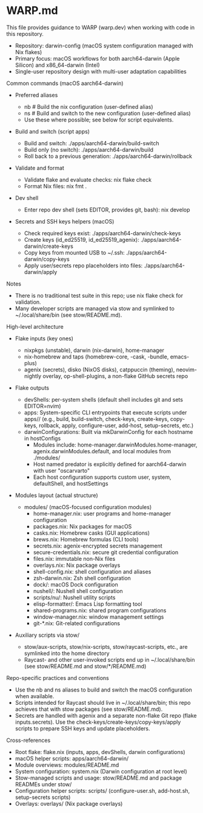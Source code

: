 # WARP.md

This file provides guidance to WARP (warp.dev) when working with code in this repository.

- Repository: darwin-config (macOS system configuration managed with Nix flakes)
- Primary focus: macOS workflows for both aarch64-darwin (Apple Silicon) and x86_64-darwin (Intel)
- Single-user repository design with multi-user adaptation capabilities

Common commands (macOS aarch64-darwin)
- Preferred aliases
  - nb  # Build the nix configuration (user-defined alias)
  - ns  # Build and switch to the new configuration (user-defined alias)
  - Use these where possible; see below for script equivalents.

- Build and switch (script apps)
  - Build and switch: ./apps/aarch64-darwin/build-switch
  - Build only (no switch): ./apps/aarch64-darwin/build
  - Roll back to a previous generation: ./apps/aarch64-darwin/rollback

- Validate and format
  - Validate flake and evaluate checks: nix flake check
  - Format Nix files: nix fmt .

- Dev shell
  - Enter repo dev shell (sets EDITOR, provides git, bash): nix develop

- Secrets and SSH keys helpers (macOS)
  - Check required keys exist: ./apps/aarch64-darwin/check-keys
  - Create keys (id_ed25519, id_ed25519_agenix): ./apps/aarch64-darwin/create-keys
  - Copy keys from mounted USB to ~/.ssh: ./apps/aarch64-darwin/copy-keys
  - Apply user/secrets repo placeholders into files: ./apps/aarch64-darwin/apply

Notes
- There is no traditional test suite in this repo; use nix flake check for validation.
- Many developer scripts are managed via stow and symlinked to ~/.local/share/bin (see stow/README.md).

High-level architecture
- Flake inputs (key ones)
  - nixpkgs (unstable), darwin (nix-darwin), home-manager
  - nix-homebrew and taps (homebrew-core, -cask, -bundle, emacs-plus)
  - agenix (secrets), disko (NixOS disks), catppuccin (theming), neovim-nightly overlay, op-shell-plugins, a non-flake GitHub secrets repo

- Flake outputs
  - devShells: per-system shells (default shell includes git and sets EDITOR=nvim)
  - apps: System-specific CLI entrypoints that execute scripts under apps/<system>/ (e.g., build, build-switch, check-keys, create-keys, copy-keys, rollback, apply, configure-user, add-host, setup-secrets, etc.)
  - darwinConfigurations: Built via mkDarwinConfig for each hostname in hostConfigs
    - Modules include: home-manager.darwinModules.home-manager, agenix.darwinModules.default, and local modules from ./modules/
    - Host named predator is explicitly defined for aarch64-darwin with user "oscarvarto"
    - Each host configuration supports custom user, system, defaultShell, and hostSettings

- Modules layout (actual structure)
  - modules/ (macOS-focused configuration modules)
    - home-manager.nix: user programs and home-manager configuration
    - packages.nix: Nix packages for macOS
    - casks.nix: Homebrew casks (GUI applications)
    - brews.nix: Homebrew formulas (CLI tools)
    - secrets.nix: agenix-encrypted secrets management
    - secure-credentials.nix: secure git credential configuration
    - files.nix: immutable non-Nix files
    - overlays.nix: Nix package overlays
    - shell-config.nix: shell configuration and aliases
    - zsh-darwin.nix: Zsh shell configuration
    - dock/: macOS Dock configuration
    - nushell/: Nushell shell configuration
    - scripts/nu/: Nushell utility scripts
    - elisp-formatter/: Emacs Lisp formatting tool
    - shared-programs.nix: shared program configurations
    - window-manager.nix: window management settings
    - git-*.nix: Git-related configurations

- Auxiliary scripts via stow/
  - stow/aux-scripts, stow/nix-scripts, stow/raycast-scripts, etc., are symlinked into the home directory
  - Raycast- and other user-invoked scripts end up in ~/.local/share/bin (see stow/README.md and stow/*/README.md)

Repo-specific practices and conventions
- Use the nb and ns aliases to build and switch the macOS configuration when available.
- Scripts intended for Raycast should live in ~/.local/share/bin; this repo achieves that with stow packages (see stow/README.md).
- Secrets are handled with agenix and a separate non-flake Git repo (flake inputs.secrets). Use the check-keys/create-keys/copy-keys/apply scripts to prepare SSH keys and update placeholders.

Cross-references
- Root flake: flake.nix (inputs, apps, devShells, darwin configurations)
- macOS helper scripts: apps/aarch64-darwin/
- Module overviews: modules/README.md
- System configuration: system.nix (Darwin configuration at root level)
- Stow-managed scripts and usage: stow/README.md and package READMEs under stow/
- Configuration helper scripts: scripts/ (configure-user.sh, add-host.sh, setup-secrets scripts)
- Overlays: overlays/ (Nix package overlays)

